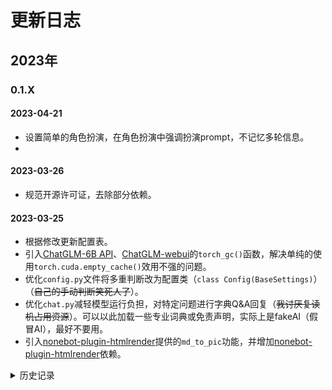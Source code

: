 # 更新日志

## 2023年

### 0.1.X

#### 2023-04-21

- 设置简单的角色扮演，在角色扮演中强调扮演prompt，不记忆多轮信息。
-

#### 2023-03-26

- 规范开源许可证，去除部分依赖。

#### 2023-03-25

- 根据修改更新配置表。
- 引入[ChatGLM-6B API](https://github.com/imClumsyPanda/ChatGLM-6B-API)、[ChatGLM-webui](https://github.com/Akegarasu/ChatGLM-webui)的`torch_gc()`函数，解决单纯的使用`torch.cuda.empty_cache()`效用不强的问题。
- 优化`config.py`文件将多重判断改为配置类（`class Config(BaseSettings)`）（~~自己的手动判断笑死人了~~）。
- 优化`chat.py`减轻模型运行负担，对特定问题进行字典Q&A回复（~~我讨厌复读机占用资源~~）。可以以此加载一些专业词典或免责声明，实际上是fakeAI（假冒AI），最好不要用。
- 引入[nonebot-plugin-htmlrender](https://github.com/kexue-z/nonebot-plugin-htmlrender)提供的`md_to_pic`功能，并增加[nonebot-plugin-htmlrender](https://github.com/kexue-z/nonebot-plugin-htmlrender)依赖。

<details>

<summary>历史记录</summary>

#### 2023-03-24

- 更新说明文件
- 分离/移除`ChatRWKV`至[chatrwkv](../chatrwkv/)，循名责实。

#### 2023-03-22

- **更新插件到 0.1.4。**
- 更新说明文件。
- 加入`ChatRWKV`生成中文小说文本，在配置使用`chatglm_mode="rwkv"`，并需修改模型路径（默认使用 cuda fp16 策略，如需修改，请自行更改`minirwkv.py`文件）

#### 2023-03-21

- **更新插件到 0.1.3。**
- 更新说明文件。
- 默认使用`ChatGLM-6B-INT4`模型、CPU 推理，便于开箱即用。
- 修复忘记设置包名导致的无法使用问题。

</details>
